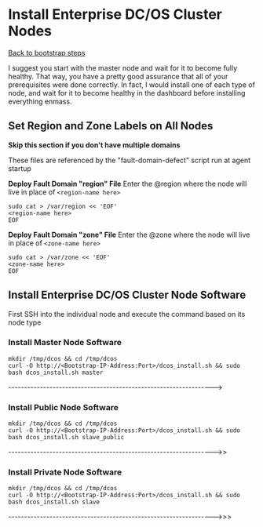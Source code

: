 # Install Enterprise DC/OS Cluster Nodes
[Back to bootstrap steps](https://github.com/jdyver/Enterprise-DC-OS-LATEST-Install-Cheatsheet/blob/master/2%20-%20Bootstrap_Preparation.md)

I suggest you start with the master node and wait for it to become fully healthy.  That way, you have a pretty good assurance that all of your prerequisites were done correctly.  In fact, I would install one of each type of node, and wait for it to become healthy in the dashboard before installing everything enmass.

## Set Region and Zone Labels on All Nodes

**Skip this section if you don't have multiple domains**

These files are referenced by the "fault-domain-defect" script run at agent startup

**Deploy Fault Domain "region" File**
Enter the @region where the node will live in place of `<region-name here>`
```
sudo cat > /var/region << 'EOF'
<region-name here>
EOF
```

**Deploy Fault Domain "zone" File**
Enter the @zone where the node will live in place of `<zone-name here>`
```
sudo cat > /var/zone << 'EOF'
<zone-name here>
EOF
```

## Install Enterprise DC/OS Cluster Node Software
First SSH into the individual node and execute the command based on its node type

### Install Master Node Software
```
mkdir /tmp/dcos && cd /tmp/dcos
curl -O http://<Bootstrap-IP-Address:Port>/dcos_install.sh && sudo bash dcos_install.sh master
```
----------------------------------------------------------------->

### Install Public Node Software
```
mkdir /tmp/dcos && cd /tmp/dcos
curl -O http://<Bootstrap-IP-Address:Port>/dcos_install.sh && sudo bash dcos_install.sh slave_public
```
----------------------------------------------------------------->>

### Install Private Node Software
```
mkdir /tmp/dcos && cd /tmp/dcos
curl -O http://<Bootstrap-IP-Address:Port>/dcos_install.sh && sudo bash dcos_install.sh slave
```
----------------------------------------------------------------->>>


